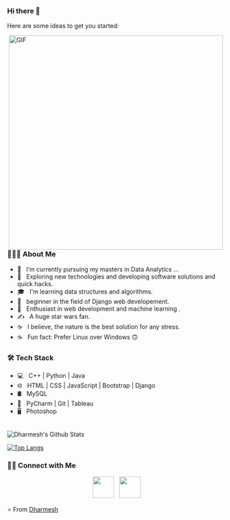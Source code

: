 ### Hi there 👋

<!--
**Dharmesh78/Dharmesh78** is a ✨ _special_ ✨ repository because its `README.md` (this file) appears on your GitHub profile.-->

Here are some ideas to get you started:

<img align="right" alt="GIF" src="https://miro.medium.com/max/1600/0*3N994lFVAwmVTsYJ.gif" width="500"/>

<h3> 👨🏻‍💻 About Me </h3>

- 🔭 &nbsp; I’m currently pursuing my masters in Data Analytics ...
- 🤔 &nbsp; Exploring new technologies and developing software solutions and quick hacks.
- 🎓 &nbsp; I'm learning data structures and algorithms.
- 💼 &nbsp; beginner in the field of Django web developement.
- 🌱 &nbsp; Enthusiast in web development and machine learning .
- ✍️ &nbsp;  A huge star wars fan.
- ☕ &nbsp;  I believe, the nature is the best solution for any stress. 
- ☕ &nbsp;  Fun fact: Prefer Linux over Windows 🙃

<h3>🛠 Tech Stack</h3>

- 💻 &nbsp;  C++ | Python | Java  
- 🌐 &nbsp;  HTML | CSS | JavaScript | Bootstrap | Django
- 🛢 &nbsp;  MySQL 
- 🔧 &nbsp;  PyCharm | Git | Tableau
- 🖥 &nbsp;  Photoshop 

<br>

<img align="center" src="https://github-readme-stats.vercel.app/api?username=Dharmesh78&include_all_commits=true&count_private=true&show_icons=true&line_height=20&title_color=7A7ADB&icon_color=2234AE&text_color=D3D3D3&bg_color=0,000000,130F40" alt="Dharmesh's Github Stats">

</br>

[![Top Langs](https://github-readme-stats.vercel.app/api/top-langs/?username=Dharmesh78&layout=compact&text_color=daf7dc&bg_color=151515)](https://github.com/Dharmesh78/github-readme-stats)


<h3> 🤝🏻 Connect with Me </h3>

<p align="center"> 
&nbsp; <a href="https://www.linkedin.com/in/dharmesh-singh-2145a1129/" target="_blank" rel="noopener noreferrer"><img src="https://img.icons8.com/plasticine/100/000000/linkedin.png" width="50" /></a>
&nbsp; <a href="mailto:dharmeshsinghpaliwal.7@gmail.com" target="_blank" rel="noopener noreferrer"><img src="https://img.icons8.com/plasticine/100/000000/gmail.png"  width="50" /></a>
</p>

⭐️ From [Dharmesh](https://github.com/Dharmesh78)
